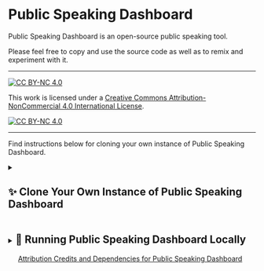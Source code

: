 # Public Speaking Dashboard
Public Speaking Dashboard is an open-source public speaking tool. 

Please feel free to copy and use the source code as well as to remix and experiment with it. 

---
[![CC BY-NC 4.0][cc-by-nc-shield]][cc-by-nc]

This work is licensed under a
[Creative Commons Attribution-NonCommercial 4.0 International License][cc-by-nc].

[![CC BY-NC 4.0][cc-by-nc-image]][cc-by-nc]

[cc-by-nc]: https://creativecommons.org/licenses/by-nc/4.0/
[cc-by-nc-image]: https://licensebuttons.net/l/by-nc/4.0/88x31.png
[cc-by-nc-shield]: https://img.shields.io/badge/License-CC%20BY--NC%204.0-lightgrey.svg
---

Find instructions below for cloning your own instance of Public Speaking Dashboard. 

<details>
<summary><h2 style="display: inline-block;">✨ Clone Your Own Instance of Public Speaking Dashboard</h2></summary>

<div style="padding-left: 20px;">

This guide will walk you through the steps for setting up your own instance of Public Speaking Dashboard on Netlify.
<br>
<h3 style="display: inline-block;">1. **Create a Mistral AI Account**</h3>

<ul style="list-style-type: disc;">
<li><strong>Create an account:</strong> [Mistral AI](https://mistral.ai/)</li>
<li>This will be the AI "back end" of your application.</li>
<li><strong>Generate a Mistral AI API Key:</strong> [Instructions](https://docs.mistral.ai/getting-started/quickstart/#account-setup) </li>
<li>Store this key in a safe place.</li>
<li><strong>Important Note:</strong> Mistral is a "pay as you go" service, meaning that everytime a user runs the app, it will result in a charge to your Mistral account. Share the link only with intended audiences. </li>
</ul>
<h3 style="display: inline-block;">2. **(Optional) Create a DeepGram Account**</h3>

<ul style="list-style-type: disc;">
<li><strong>Create an account:</strong> [DeepGram](https://deepgram.com/)</li>
<li>This is for voice transcription on Android mobile devices (transcription will not work on Android without this service)</li>
<li><strong>Generate a DeepGram API Key:</strong> [Instructions](https://developers.deepgram.com/docs/create-additional-api-keys)</li>
<li>Store this key in a safe place.</li>
<li><strong>Important Note:</strong> The way that Public Speaking Dashboard is configured, this API key is exposed to whoever has access to the the App when it is deployed on Netlify. The DeepGram service is free, but, even so, share the link only with intended audiences. </li>
</ul>

<h3 style="display: inline-block;">3. **GitHub Account**</h3>

<ul style="list-style-type: disc;">
<li><strong>Create an account:</strong> [GitHub](https://github.com/)</li>
<li>This gives you access to the Public Speaking Dashboard source code.</li>
</ul>
</div>
</details>


<details>
<summary><h2 style="display: inline-block;">🚀 Running Public Speaking Dashboard Locally</h2></summary>

<div style="padding-left: 20px;">

This app is built with Vue.js and requires Node.js 16.
<br>
<h3 style="display: inline-block;">1. **Create a `.env` File**</h3>
<br>In the app's root directory, create a `.env` file with:<br>
VUE_APP_ROOT_API2=yourMistralAPIKey<br>
VUE_APP_ROOT_API3=yourDeepGramAPIKey<br>

<h3 style="display: inline-block;">2. **Project Setup**</h3><br>
`npm install`<br>

<h3 style="display: inline-block;">3. **Development**</h3><br>
`npm run serve`<br>

<h3 style="display: inline-block;">4. **Production**</h3><br>
`npm run build`<br>

<h3 style="display: inline-block;">5. **Linting**</h3><br>
`npm run lint`<br>

</div>
</details>

<div style="padding-left: 20px;">
<a href="https://raw.githubusercontent.com/PublicSpeakingdashboard/PSD/main/package-lock.json">Attribution Credits and Dependencies for Public Speaking Dashboard</a>
</div>

